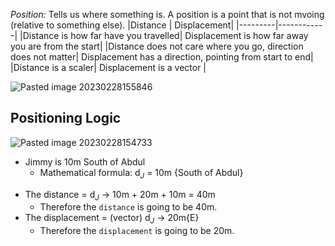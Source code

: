 *Position:* Tells us where something is. A position is a point that is not mvoing (relative to something else).
|Distance | Displacement|
|---------|------------|
|Distance is how far have you travelled| Displacement is how far away you are from the start|
|Distance does not care where you go, direction does not matter| Displacement has a direction, pointing from start to end|
|Distance is a scaler| Displacement is a vector |


![Pasted image 20230228155846](https://user-images.githubusercontent.com/80181145/223285488-2d2a4217-69ac-48e4-9ae2-b5ab040223c6.png)


## Positioning Logic
![Pasted image 20230228154733](https://user-images.githubusercontent.com/80181145/223285399-66f00a6f-a8a7-4b9f-a527-92864c989ab5.png)


- Jimmy is 10m South of Abdul
	- Mathematical formula: d$_J$ = 10m {South of Abdul}
* The distance = d$_J$ → 10m + 20m + 10m = 40m
	* Therefore the `distance` is going to be 40m.
* The displacement = (vector) d$_J$ → 20m{E}
	* Therefore the `displacement`  is going to be 20m.



